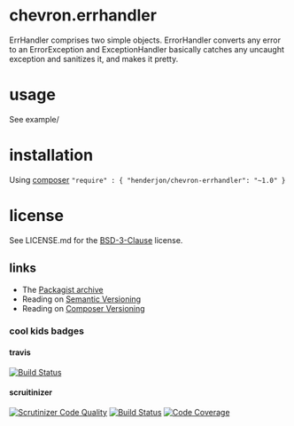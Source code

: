 # chevron.errhandler

ErrHandler comprises two simple objects. ErrorHandler converts any error to an ErrorException and
ExceptionHandler basically catches any uncaught exception and sanitizes it, and makes it pretty.

# usage

See example/

# installation

Using [composer](http://getcomposer.org/) `"require" : { "henderjon/chevron-errhandler": "~1.0" }`

# license

See LICENSE.md for the [BSD-3-Clause](http://opensource.org/licenses/BSD-3-Clause) license.

## links

  - The [Packagist archive](https://packagist.org/packages/henderjon/chevron-errhandler)
  - Reading on [Semantic Versioning](http://semver.org/)
  - Reading on [Composer Versioning](https://getcomposer.org/doc/01-basic-usage.md#package-versions)

### cool kids badges

#### travis

[![Build Status](https://travis-ci.org/henderjon/chevron.errhandler.svg?branch=master)](https://travis-ci.org/henderjon/chevron.errhandler)

#### scruitinizer

[![Scrutinizer Code Quality](https://scrutinizer-ci.com/g/henderjon/chevron.errhandler/badges/quality-score.png?b=master)](https://scrutinizer-ci.com/g/henderjon/chevron.errhandler/?branch=master)
[![Build Status](https://scrutinizer-ci.com/g/henderjon/chevron.errhandler/badges/build.png?b=master)](https://scrutinizer-ci.com/g/henderjon/chevron.errhandler/build-status/master)
[![Code Coverage](https://scrutinizer-ci.com/g/henderjon/chevron.errhandler/badges/coverage.png?b=master)](https://scrutinizer-ci.com/g/henderjon/chevron.errhandler/?branch=master)




